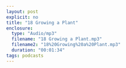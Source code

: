 ```yaml
---
layout: post
explicit: no
title: "18 Growing a Plant"
enclosure:
  type: "Audio/mp3"
  filename: "18 Growing a Plant.mp3"
  filename2: "18%20Growing%20a%20Plant.mp3"
  duration: "00:01:34"
tags: podcasts
---
```


